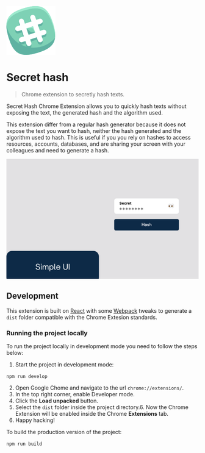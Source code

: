 ![Icon](./src/static/icon.png)

# Secret hash

> Chrome extension to secretly hash texts.

Secret Hash Chrome Extension allows you to quickly hash texts without exposing
the text, the generated hash and the algorithm used.

This extension differ from a regular hash generator because it does not expose
the text you want to hash, neither the hash generated and the algorithm used to
hash. This is useful if you you rely on hashes to access resources, accounts,
databases, and are sharing your screen with your colleagues and need to generate
a hash.

![Extension Preview](./.github/assets/preview.png)

## Development

This extension is built on [React](https://reactjs.org/) with some
[Webpack](https://webpack.js.org/) tweaks to generate a `dist` folder compatible
with the Chrome Extesion standards.

### Running the project locally

To run the project locally in development mode you need to follow the steps
below:

1. Start the project in development mode:

```command
npm run develop
```

2. Open Google Chome and navigate to the url `chrome://extensions/`.
3. In the top right corner, enable Developer mode.
4. Click the **Load unpacked** button.
5. Select the `dist` folder inside the project directory.6. Now the Chrome
   Extension will be enabled inside the Chrome **Extensions** tab.
6. Happy hacking!

To build the production version of the project:

```command
npm run build
```

